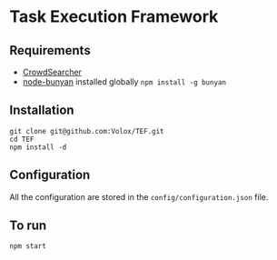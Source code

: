 # Task Execution Framework

## Requirements
* [CrowdSearcher](https://github.com/Volox/CrowdSearcherJS)
* [node-bunyan](https://github.com/trentm/node-bunyan) installed globally `npm install -g bunyan`

## Installation
    git clone git@github.com:Volox/TEF.git
    cd TEF
    npm install -d

## Configuration
All the configuration are stored in the `config/configuration.json` file.

## To run
    npm start